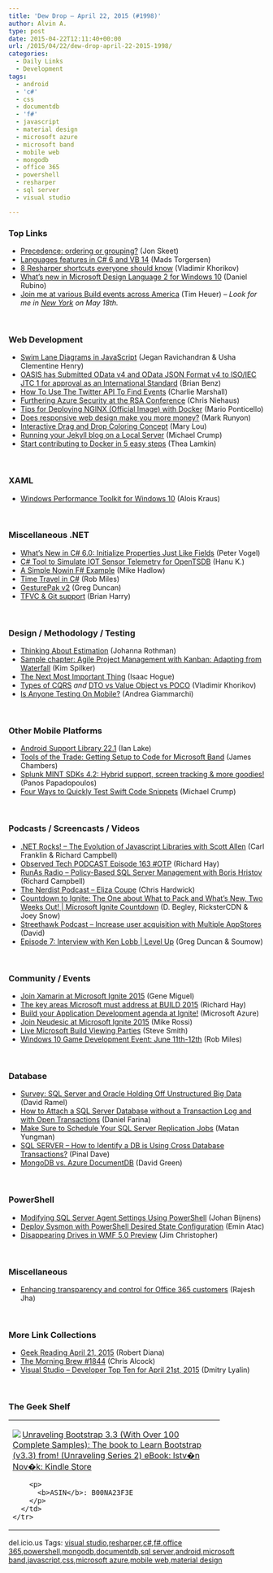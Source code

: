 ```yaml
---
title: 'Dew Drop – April 22, 2015 (#1998)'
author: Alvin A.
type: post
date: 2015-04-22T12:11:40+00:00
url: /2015/04/22/dew-drop-april-22-2015-1998/
categories:
  - Daily Links
  - Development
tags:
  - android
  - 'c#'
  - css
  - documentdb
  - 'f#'
  - javascript
  - material design
  - microsoft azure
  - microsoft band
  - mobile web
  - mongodb
  - office 365
  - powershell
  - resharper
  - sql server
  - visual studio

---
```

### <a name="top"></a>Top Links

  * <a href="http://feedproxy.google.com/~r/JonSkeetCodingBlog/~3/XMEWTbZywgc/" target="_blank">Precedence: ordering or grouping?</a> (Jon Skeet) 
  * <a href="https://github.com/dotnet/roslyn/wiki/Languages-features-in-C%23-6-and-VB-14" target="_blank">Languages features in C# 6 and VB 14</a> (Mads Torgersen) 
  * <a href="http://enterprisecraftsmanship.com/2015/03/27/8-resharper-shortcuts-everyone-should-know/" target="_blank">8 Resharper shortcuts everyone should know</a> (Vladimir Khorikov) 
  * <a href="http://feedproxy.google.com/~r/wmexperts/~3/V0e197aESc0/story01.htm" target="_blank">What&#8217;s new in Microsoft Design Language 2 for Windows 10</a> (Daniel Rubino) 
  * <a href="http://feeds.timheuer.com/~r/timheuer/~3/F0Y1yRgpOZU/join-windows-engineers-at-free-build-events-around-the-world-xaml.aspx" target="_blank">Join me at various Build events across America</a> (Tim Heuer) _– Look for me in_ <a href="https://newyork.build15.com/" target="_blank"><em>New York</em></a> _on May 18th._

&nbsp;

### <a name="web"></a>Web Development

  * <a href="http://www.syncfusion.com/blogs/post/Swim-Lane-Diagrams-in-JavaScript.aspx" target="_blank">Swim Lane Diagrams in JavaScript</a> (Jegan Ravichandran & Usha Clementine Henry) 
  * <a href="https://msopentech.com/blog/2015/04/21/oasis-has-submitted-odata-v4-and-odata-json-format-v4-to-isoiec-jtc-1-for-approval-as-an-international-standard/" target="_blank">OASIS has Submitted OData v4 and OData JSON Format v4 to ISO/IEC JTC 1 for approval as an International Standard</a> (Brian Benz) 
  * <a href="http://feedproxy.google.com/~r/ProgrammableWeb/~3/Vxh6CW-YmNw/21" target="_blank">How To Use The Twitter API To Find Events</a> (Charlie Marshall) 
  * <a href="http://azure.microsoft.com/blog/2015/04/21/furthering-azure-security-at-the-rsa-conference/" target="_blank">Furthering Azure Security at the RSA Conference</a> (Chris Niehaus) 
  * <a href="http://blog.docker.com/2015/04/tips-for-deploying-nginx-official-image-with-docker/" target="_blank">Tips for Deploying NGINX (Official Image) with Docker</a> (Mario Ponticello) 
  * <a href="http://www.webdesignerdepot.com/2015/04/does-responsive-web-design-make-you-more-money/" target="_blank">Does responsive web design make you more money?</a> (Mark Runyon) 
  * <a href="http://feedproxy.google.com/~r/tympanus/~3/Es1q0xvCDgE/" target="_blank">Interactive Drag and Drop Coloring Concept</a> (Mary Lou) 
  * <a href="http://michaelcrump.net/running-jekyll-locally/" target="_blank">Running your Jekyll blog on a Local Server</a> (Michael Crump) 
  * <a href="http://blog.docker.com/2015/04/start-contributing-to-docker-in-5-easy-steps/" target="_blank">Start contributing to Docker in 5 easy steps</a> (Thea Lamkin)

&nbsp;

### <a name="silverlight"></a>XAML

  * <a href="http://feedproxy.google.com/~r/geekswithblogs/~3/ou7al8dc1h0/163342.aspx" target="_blank">Windows Performance Toolkit for Windows 10</a> (Alois Kraus)

&nbsp;

### <a name="dotnet"></a>Miscellaneous .NET

  * <a href="http://visualstudiomagazine.com/blogs/tool-tracker/2015/04/c-sharp-initialize-properties.aspx" target="_blank">What&#8217;s New in C# 6.0: Initialize Properties Just Like Fields</a> (Peter Vogel) 
  * <a href="http://blogs.msdn.com/b/hanuk/archive/2015/04/21/c-tool-to-simulate-iot-sensor-telemetry-for-opentsdb.aspx" target="_blank">C# Tool to Simulate IOT Sensor Telemetry for OpenTSDB</a> (Hanu K.) 
  * <a href="http://feedproxy.google.com/~r/CodeRant/~3/ZJ6YeYuTtFU/a-simple-nowin-f-example.html" target="_blank">A Simple Nowin F# Example</a> (Mike Hadlow) 
  * <a href="http://www.robmiles.com/journal/2015/4/21/timetravel" target="_blank">Time Travel in C#</a> (Rob Miles) 
  * <a href="http://channel9.msdn.com/coding4fun/kinect/GesturePak-v2" target="_blank">GesturePak v2</a> (Greg Duncan) 
  * <a href="http://blogs.msdn.com/b/bharry/archive/2015/04/21/tfvc-amp-git-support.aspx" target="_blank">TFVC & Git support</a> (Brian Harry)

&nbsp;

### <a name="design"></a>Design / Methodology / Testing

  * <a href="http://feedproxy.google.com/~r/ManagingProductDevelopment/~3/lTC7PJU9UkA/" target="_blank">Thinking About Estimation</a> (Johanna Rothman) 
  * <a href="http://blogs.msdn.com/b/microsoft_press/archive/2015/04/21/sample-chapter-agile-project-management-with-kanban-adapting-from-waterfall.aspx" target="_blank">Sample chapter: Agile Project Management with Kanban: Adapting from Waterfall</a> (Kim Spilker) 
  * <a href="http://feedproxy.google.com/~r/LeadingAgile/~3/4pbPU7BHdz8/" target="_blank">The Next Most Important Thing</a> (Isaac Hogue) 
  * <a href="http://enterprisecraftsmanship.com/2015/04/20/types-of-cqrs/" target="_blank">Types of CQRS</a>&nbsp;_and_&nbsp;<a href="http://enterprisecraftsmanship.com/2015/04/13/dto-vs-value-object-vs-poco/" target="_blank">DTO vs Value Object vs POCO</a> (Vladimir Khorikov) 
  * <a href="http://feedproxy.google.com/~r/WebReflection/~3/f3J-WAo_Zt8/is-anyone-testing-on-mobile.html" target="_blank">Is Anyone Testing On Mobile?</a> (Andrea Giammarchi)

&nbsp;

### <a name="mobile"></a>Other Mobile Platforms

  * <a href="http://feedproxy.google.com/~r/blogspot/hsDu/~3/m4CuxLroMCE/android-support-library-221.html" target="_blank">Android Support Library 22.1</a> (Ian Lake) 
  * <a href="http://jameschambers.com/2015/04/tools-of-the-trade-getting-setup-to-code-for-microsoft-band/" target="_blank">Tools of the Trade: Getting Setup to Code for Microsoft Band</a> (James Chambers) 
  * <a href="http://blogs.splunk.com/2015/04/21/splunk-mint-sdks-4-2-hybrid-support-screen-tracking-more-goodies/" target="_blank">Splunk MINT SDKs 4.2: Hybrid support, screen tracking & more goodies!</a> (Panos Papadopoulos) 
  * <a href="http://michaelcrump.net/new-article-on-swift-code-snippets/" target="_blank">Four Ways to Quickly Test Swift Code Snippets</a> (Michael Crump)

&nbsp;

### <a name="podcasts"></a>Podcasts / Screencasts / Videos

  * <a href="http://www.dotnetrocks.com/default.aspx?ShowNum=1129" target="_blank">.NET Rocks! &#8211; The Evolution of Javascript Libraries with Scott Allen</a> (Carl Franklin & Richard Campbell) 
  * <a href="http://www.windowsobserver.com/2015/04/21/observed-tech-podcast-episode-163-otp/" target="_blank">Observed Tech PODCAST Episode 163 #OTP</a> (Richard Hay) 
  * <a href="http://feedproxy.google.com/~r/RunaAsRadioWma/~3/NtWD8haNXWU/default.aspx" target="_blank">RunAs Radio &#8211; Policy-Based SQL Server Management with Boris Hristov</a> (Richard Campbell) 
  * <a href="http://nerdist.libsyn.com/eliza-coupe" target="_blank">The Nerdist Podcast &#8211; Eliza Coupe</a> (Chris Hardwick) 
  * <a href="http://channel9.msdn.com/Shows/Microsoft-Ignite-Countdown/Countdown-To-Microsoft-Ignite-CD12" target="_blank">Countdown to Ignite: The One about What to Pack and What’s New, Two Weeks Out! | Microsoft Ignite Countdown</a> (D. Begley, RicksterCDN & Joey Snow) 
  * <a href="http://streethawk.com/blog/2015/04/increase-user-acquisition-with-multiple-appstores/" target="_blank">Streethawk Podcast &#8211; Increase user acquisition with Multiple AppStores</a> (David) 
  * <a href="http://channel9.msdn.com/Shows/Level-Up/Episode-7-Interview-with-Ken-Lobb" target="_blank">Episode 7: Interview with Ken Lobb | Level Up</a> (Greg Duncan & Soumow)

&nbsp;

### <a name="events"></a>Community / Events

  * <a href="http://blog.xamarin.com/join-xamarin-at-microsoft-ignite-2015/" target="_blank">Join Xamarin at Microsoft Ignite 2015</a> (Gene Miguel) 
  * <a href="http://winsupersite.com/software-development/key-areas-microsoft-must-address-build-2015" target="_blank">The key areas Microsoft must address at BUILD 2015</a> (Richard Hay) 
  * <a href="http://azure.microsoft.com/blog/2015/04/21/build-your-application-development-agenda-at-ignite/" target="_blank">Build your Application Development agenda at Ignite!</a> (Microsoft Azure) 
  * <a href="http://www.neudesic.com/blog/cloud-computing/join-neudesic-at-microsoft-ignite-2015/" target="_blank">Join Neudesic at Microsoft Ignite 2015</a> (Mike Rossi) 
  * <a href="http://blog.falafel.com/live-microsoft-build-viewing-parties/" target="_blank">Live Microsoft Build Viewing Parties</a> (Steve Smith) 
  * <a href="http://www.robmiles.com/journal/2015/4/20/windows-10-game-development-event-june-11th-12th" target="_blank">Windows 10 Game Development Event: June 11th-12th</a> (Rob Miles)

&nbsp;

### <a name="sql"></a>Database

  * <a href="http://visualstudiomagazine.com/blogs/data-driver/2015/04/database-survey.aspx" target="_blank">Survey: SQL Server and Oracle Holding Off Unstructured Big Data</a> (David Ramel) 
  * <a href="http://feedproxy.google.com/~r/MSSQLTips-LatestSqlServerTips/~3/UJkPyeyR-k0/tip.asp" target="_blank">How to Attach a SQL Server Database without a Transaction Log and with Open Transactions</a> (Daniel Farina) 
  * <a href="http://www.madeirasql.com/make-sure-to-schedule-your-sql-server-replication-jobs/" target="_blank">Make Sure to Schedule Your SQL Server Replication Jobs</a> (Matan Yungman) 
  * <a href="http://blog.sqlauthority.com/2015/04/22/sql-server-how-to-identify-a-db-is-using-cross-database-transactions/" target="_blank">SQL SERVER – How to Identify a DB is Using Cross Database Transactions?</a> (Pinal Dave) 
  * <a href="http://justazure.com/mongodb-vs-azure-documentdb/" target="_blank">MongoDB vs. Azure DocumentDB</a> (David Green)

&nbsp;

### <a name="ps"></a>PowerShell

  * <a href="http://feedproxy.google.com/~r/MSSQLTips-LatestSqlServerTips/~3/T2Ktrl6RiZo/tip.asp" target="_blank">Modifying SQL Server Agent Settings Using PowerShell</a> (Johan Bijnens) 
  * <a href="https://p0w3rsh3ll.wordpress.com/2015/04/21/deploy-sysmon-with-powershell-desired-state-configuration/" target="_blank">Deploy Sysmon with PowerShell Desired State Configuration</a> (Emin Atac) 
  * <a href="http://www.beefycode.com/post/Disappearing-Drives-in-WMF-50-Preview.aspx" target="_blank">Disappearing Drives in WMF 5.0 Preview</a> (Jim Christopher)

&nbsp;

### <a name="misc"></a>Miscellaneous

  * <a href="http://blogs.office.com/2015/04/21/enhancing-transparency-and-control-for-office-365-customers/" target="_blank">Enhancing transparency and control for Office 365 customers</a> (Rajesh Jha)

&nbsp;

### <a name="links"></a>More Link Collections

  * <a href="http://feeds.regulargeek.com/~r/RegularGeek/~3/_A5NXqzusco/" target="_blank">Geek Reading April 21, 2015</a> (Robert Diana) 
  * <a href="http://feedproxy.google.com/~r/ReflectivePerspective/~3/K1x4IW5_UcA/" target="_blank">The Morning Brew #1844</a> (Chris Alcock) 
  * <a href="http://www.lyalin.com/2015/04/21/visual-studio-developer-top-ten-for-april-21st-2015/" target="_blank">Visual Studio – Developer Top Ten for April 21st, 2015</a> (Dmitry Lyalin)

&nbsp;

### <a name="shelf"></a>The Geek Shelf

<div id="scid:7dc1bd33-94bd-46fd-a20b-0131235bcd47:922ab773-ae28-4afe-9216-dfa42395fc3c" class="wlWriterEditableSmartContent" style="float: none; padding-bottom: 0px; padding-top: 0px; padding-left: 0px; margin: 0px; display: inline; padding-right: 0px">
  <table cellspacing="0" cellpadding="2" width="400" border="0" unselectable="on">
    <tr>
      <td valign="top" width="400">
        <p>
          <a title="Unraveling Bootstrap 3.3 (With Over 100 Complete Samples): The book to Learn Bootstrap (v3.3) from! (Unraveling Series 2) eBook: Istv�n Nov�k: Kindle Store" href="http://www.amazon.com/exec/obidos/ASIN/B00NA23F3E/alvinashcraft-20"><img data-recalc-dims="1" decoding="async" src="https://i0.wp.com/images.amazon.com/images/P/B00NA23F3E.01.MZZZZZZZ.jpg?w=660" border="0" align="left" style="float:left" />Unraveling Bootstrap 3.3 (With Over 100 Complete Samples): The book to Learn Bootstrap (v3.3) from! (Unraveling Series 2) eBook: Istv�n Nov�k: Kindle Store</a>
        </p>
        
        <p>
          <b>ASIN</b>: B00NA23F3E
        </p>
      </td>
    </tr>
  </table>
</div>

<div id="scid:0767317B-992E-4b12-91E0-4F059A8CECA8:4cba972b-2ab1-4711-a782-0559c5055169" class="wlWriterEditableSmartContent" style="float: none; padding-bottom: 0px; padding-top: 0px; padding-left: 0px; margin: 0px; display: inline; padding-right: 0px">
  del.icio.us Tags: <a href="http://del.icio.us/popular/visual+studio" rel="tag">visual studio</a>,<a href="http://del.icio.us/popular/resharper" rel="tag">resharper</a>,<a href="http://del.icio.us/popular/c%23" rel="tag">c#</a>,<a href="http://del.icio.us/popular/f%23" rel="tag">f#</a>,<a href="http://del.icio.us/popular/office+365" rel="tag">office 365</a>,<a href="http://del.icio.us/popular/powershell" rel="tag">powershell</a>,<a href="http://del.icio.us/popular/mongodb" rel="tag">mongodb</a>,<a href="http://del.icio.us/popular/documentdb" rel="tag">documentdb</a>,<a href="http://del.icio.us/popular/sql+server" rel="tag">sql server</a>,<a href="http://del.icio.us/popular/android" rel="tag">android</a>,<a href="http://del.icio.us/popular/microsoft+band" rel="tag">microsoft band</a>,<a href="http://del.icio.us/popular/javascript" rel="tag">javascript</a>,<a href="http://del.icio.us/popular/css" rel="tag">css</a>,<a href="http://del.icio.us/popular/microsoft+azure" rel="tag">microsoft azure</a>,<a href="http://del.icio.us/popular/mobile+web" rel="tag">mobile web</a>,<a href="http://del.icio.us/popular/material+design" rel="tag">material design</a>
</div>